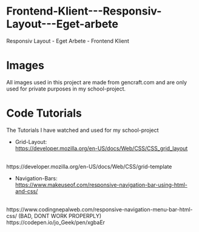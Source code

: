 # Frontend-Klient---Responsiv-Layout---Eget-arbete
Responsiv Layout - Eget Arbete - Frontend Klient

# Images
All images used in this project are made from gencraft.com and are only used for private purposes in my school-project.

# Code Tutorials
The Tutorials I have watched and used for my school-project

- Grid-Layout:<br>
https://developer.mozilla.org/en-US/docs/Web/CSS/CSS_grid_layout
<br>
https://developer.mozilla.org/en-US/docs/Web/CSS/grid-template
<br>

- Navigation-Bars:<br>
https://www.makeuseof.com/responsive-navigation-bar-using-html-and-css/
<br>
https://www.codingnepalweb.com/responsive-navigation-menu-bar-html-css/ (BAD, DONT WORK PROPERPLY)
<br>
https://codepen.io/jo_Geek/pen/xgbaEr
